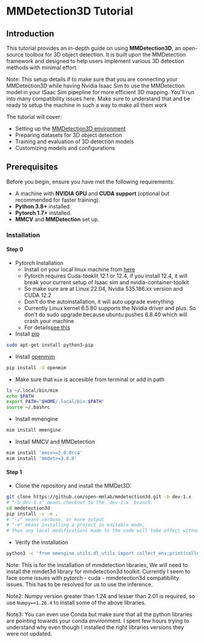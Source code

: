 # MMDetection3D Tutorial

## Introduction

This tutorial provides an in-depth guide on using **MMDetection3D**, an open-source toolbox for 3D object detection. It is built upon the MMDetection framework and designed to help users implement various 3D detection methods with minimal effort.

Note: This setup details if to make sure that you are connecting your MMDetection3D while having Nvidia Isaac Sim to use the MMDetection model in your ISaac Sim pipepline for more efficient 3D mapping. You'll run into many compatibility issues here. Make sure to understand that and be ready to setup the machine in such a way to make all them work


The tutorial will cover:
- Setting up the [MMDetection3D environment](https://mmdetection3d.readthedocs.io/en/latest/get_started.html)
- Preparing datasets for 3D object detection
- Training and evaluation of 3D detection models
- Customizing models and configurations

## Prerequisites

Before you begin, ensure you have met the following requirements:
- A machine with **NVIDIA GPU** and **CUDA support** (optional but recommended for faster training).
- **Python 3.8+** installed.
- **Pytorch 1.7+** installed.
- **MMCV** and **MMDetection** set up.

### Installation
#### Step 0 
- Pytorch Installation
  - Install on your local linux machine from [here](https://pytorch.org/get-started/locally/)
  - Pytorch requires Cuda-tooklit 12.1 or 12.4, if you install 12.4, it will break your current setup of Isaac sim and nvidia-container-toolkit
  - So make sure are at Linux 22.04, Nvidia 535.186.xx version and CUDA 12.2
  - Don't do the autoinstallation, it will auto upgrade everything
  - Currently Linux kernel 6.5.80 supports the Nvidia driver and plus. So don't do sudo upgrade because ubuntu pushes 6.8.40 which will crash your machine
  - For details[see this](https://forums.developer.nvidia.com/t/which-nvidia-driver-and-ubuntu-version-to-use-without-breaking-my-machine/308787/2)
- Install [pip](https://stackoverflow.com/questions/6587507/how-to-install-pip-with-python-3)
  
```bash
sudo apt-get install python3-pip
``` 
- Install [openmim](https://github.com/open-mmlab/mmengine)
```bash
pip install -U openmim
```
- Make sure that `mim` is accesible from terminal or add in path
```bash
ls ~/.local/bin/mim
echo $PATH
export PATH="$HOME/.local/bin:$PATH"
source ~/.bashrc
``` 

- Install mmengine
```bash
mim install mmengine
```

- Install MMCV and MMDetection
```bash
mim install 'mmcv>=2.0.0rc4'
mim install 'mmdet>=3.0.0'
```

#### Step 1

- Clone the repository and install the MMDet3D:

```bash
git clone https://github.com/open-mmlab/mmdetection3d.git -b dev-1.x
# "-b dev-1.x" means checkout to the `dev-1.x` branch.
cd mmdetection3d
pip install -v -e .
# "-v" means verbose, or more output
# "-e" means installing a project in editable mode,
# thus any local modifications made to the code will take effect without reinstallation.
```

- Verify the installation
```bash
python3 -c 'from mmengine.utils.dl_utils import collect_env;print(collect_env())'
```

Note: This is for the installation of mmdetection libraries, We will need to install the mmdet3d library for mmdetection3d toolkit. Currently I seem to face some issues with pytorch - cuda - mmdetection3d compatibility issues. This has to be resolved for us to use the inference.

Note2: Numpy version greater than 1.24 and lesser than 2.01 is required, so use `Numpy==1.26.4` to install some of the above libraries.

Note3: You can even use Conda but make sure that all the python libraries are pointing towards your conda environment. I spent few hours trying to understand why even though I installed the right libraries versions they were not updated. 